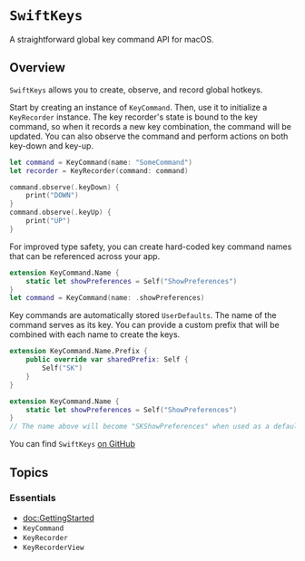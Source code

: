 # ``SwiftKeys``

A straightforward global key command API for macOS.

## Overview

`SwiftKeys` allows you to create, observe, and record global hotkeys.

Start by creating an instance of ``KeyCommand``. Then, use it to initialize a ``KeyRecorder`` instance. The key recorder's state is bound to the key command, so when it records a new key combination, the command will be updated. You can also observe the command and perform actions on both key-down and key-up.

```swift
let command = KeyCommand(name: "SomeCommand")
let recorder = KeyRecorder(command: command)

command.observe(.keyDown) {
    print("DOWN")
}
command.observe(.keyUp) {
    print("UP")
}
```

For improved type safety, you can create hard-coded key command names that can be referenced across your app.

```swift
extension KeyCommand.Name {
    static let showPreferences = Self("ShowPreferences")
}
let command = KeyCommand(name: .showPreferences)
```

Key commands are automatically stored `UserDefaults`. The name of the command serves as its key. You can provide a custom prefix that will be combined with each name to create the keys.

```swift
extension KeyCommand.Name.Prefix {
    public override var sharedPrefix: Self {
        Self("SK")
    }
}

extension KeyCommand.Name {
    static let showPreferences = Self("ShowPreferences")
}
// The name above will become "SKShowPreferences" when used as a defaults key.
```

You can find `SwiftKeys` [on GitHub](https://github.com/jordanbaird/SwiftKeys)

## Topics

### Essentials

- <doc:GettingStarted>
- ``KeyCommand``
- ``KeyRecorder``
- ``KeyRecorderView``
